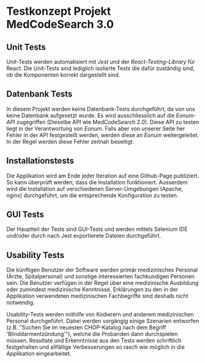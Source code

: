 # Testkonzept Projekt MedCodeSearch 3.0

## Unit Tests

Unit-Tests werden automatisiert mit *Jest* und der *React-Testing-Library* für React. 
Die Unit-Tests sind lediglich isolierte Tests die dafür zuständig sind, ob die Komponenten korrekt dargestellt sind.
## Datenbank Tests

In diesem Projekt werden keine Datenbank-Tests durchgeführt, da von uns keine Datenbank aufgesetzt wurde. Es wird ausschliesslich auf die *Eonum-API* zugegriffen (Dieselbe API wie MedCodeSearch 2.0). Diese API zu testen liegt in der Verantwortung von *Eonum*. Falls aber von unserer Seite her Fehler in der API festgestellt werden, werden diese an *Eonum* weitergeleitet. In der Regel werden diese Fehler zeitnah beseitigt.

## Installationstests

Die Applikation wird am Ende jeder Iteration auf eine Github-Page publiziert. So kann überprüft werden, dass die Installation funktioniert. Ausserdem wird die Installation auf verschiedenen Server-Umgebungen (Apache, nginx) durchgeführt, um die entsprechende Konfiguration zu testen.

## GUI Tests

Der Hauptteil der Tests sind GUI-Tests und werden mittels Selenium IDE und/oder durch nach Jest exportierete Dateien durchgeführt.

## Usability Tests

Die künftigen Benutzer der Software werden primär medizinisches Personal (Ärzte, Spitalpersonal) und sonstige interessierten fachkundigen Personen sein. Die Benutzer verfügen in der Regel über eine medizinische Ausbildung oder zumindest medizinische Kenntnisse. Erklärungen zu den in der Applikation verwendeten medizinischen Fachbegriffe sind deshalb nicht notwendig.

Usability-Tests werden mithilfe von Kodierern und anderem medizinischen Personal durchgeführt. Dabei werden vorgängig einige Szenarien entworfen (z.B. "Suchen Sie im neuesten CHOP-Katalog nach dem Begriff 'Blinddarmentzündung'"), welche die Probanden dann durchspielen müssen. Resultate und Erkenntnisse aus den Tests werden schriftlich festgehalten und allfällige Verbesserungen so rasch wie möglich in die Applikation eingearbeitet.